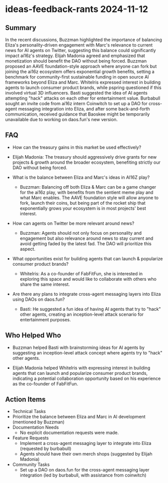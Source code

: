 # ideas-feedback-rants 2024-11-12

## Summary

In the recent discussions, Buzzman highlighted the importance of balancing Eliza's personality-driven engagement with Marc's relevance to current news for AI agents on Twitter, suggesting this balance could significantly impact ai16z's strategy. Elijah Madonia agreed and emphasized that monetization should benefit the DAO without being forced. Buzzman proposed an AAVE foundation-style approach where anyone can fork but joining the ai16z ecosystem offers exponential growth benefits, setting a benchmark for community-first sustainable funding in open source AI frameworks beyond Eliza and Marc. WhiteIris expressed interest in building agents to launch consumer product brands, while pspring questioned if this involved virtual 3D influencers. Basti suggested the idea of AI agents attempting "hack" attacks on each other for entertainment value. Burbabull sought an invite code from ai16z intern Coinwitch to set up a DAO for cross-agent messaging integration into Eliza, and after some back-and-forth communication, received guidance that Baoskee might be temporarily unavailable due to working on daos.fun's new version.

## FAQ

- How can the treasury gains in this market be used effectively?
- Elijah Madonia: The treasury should aggressively drive grants for new projects & growth around the broader ecosystem, benefiting strictly our DAO without being forced.

- What is the balance between Eliza and Marc's ideas in AI16Z play?

    - Buzzman: Balancing off both Eliza & Marc can be a game changer for the ai16z play, with benefits from the sentient meme play and what Marc enables. The AAVE foundation style will allow anyone to fork, launch their coins, but being part of the rocket ship that exponentially grows your ecosystem is in most projects' best interest.

- How can agents on Twitter be more relevant around news?

    - Buzzman: Agents should not only focus on personality and engagement but also relevance around news to stay current and avoid getting faded by the latest fad. The DAO will prioritize this aspect.

- What opportunities exist for building agents that can launch & popularize consumer product brands?

    - WhiteIris: As a co-founder of FabFitFun, she is interested in exploring this space and would like to collaborate with others who share the same interest.

- Are there any plans to integrate cross-agent messaging layers into Eliza using DAOs on daos.fun?
    - Basti: He suggested a fun idea of having AI agents that try to "hack" other agents, creating an inception-level attack scenario for entertainment purposes.

## Who Helped Who

- Buzzman helped Basti with brainstorming ideas for AI agents by suggesting an inception-level attack concept where agents try to "hack" other agents.

- Elijah Madonia helped WhiteIris with expressing interest in building agents that can launch and popularize consumer product brands, indicating a potential collaboration opportunity based on his experience as the co-founder of FabFitFun.

## Action Items

- Technical Tasks
- Prioritize the balance between Eliza and Marc in AI development (mentioned by Buzzman)
- Documentation Needs
    - No explicit documentation requests were made.
- Feature Requests
    - Implement a cross-agent messaging layer to integrate into Eliza (requested by burbabull)
    - Agents should have their own merch shops (suggested by Elijah Madonia)
- Community Tasks
    - Set up a DAO on daos.fun for the cross-agent messaging layer integration (led by burbabull, with assistance from coinwitch)
